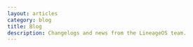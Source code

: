 ```yaml
---
layout: articles
category: blog
title: Blog
description: Changelogs and news from the LineageOS team.
---
```

